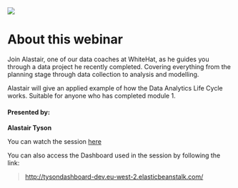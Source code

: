 <a href="https://git.generalassemb.ly/Ashray/Data-Webinars/blob/master/images/whitehat.png">
  <img src="https://git.generalassemb.ly/Ashray/Data-Webinars/blob/master/images/whitehat.png?raw=true" />
</a>

# About this webinar

Join Alastair, one of our data coaches at WhiteHat, as he guides you through a data project he recently completed. Covering everything from the planning stage through data collection to analysis and modelling.

Alastair will give an applied example of how the Data Analytics Life Cycle works. Suitable for anyone who has completed module 1.

#### Presented by:
**Alastair Tyson**

You can watch the session [here](https://www.youtube.com/watch?v=lwSrS772C5E&feature=youtu.be)

You can also access the Dashboard used in the session by following the link:
> http://tysondashboard-dev.eu-west-2.elasticbeanstalk.com/

